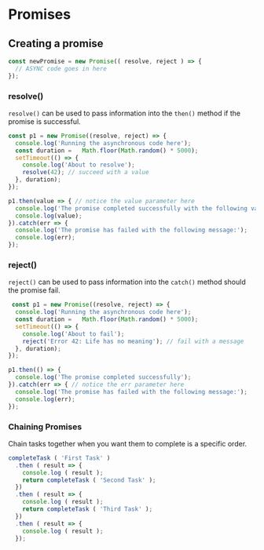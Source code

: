 # Promises

## Creating a promise

```jsx 
const newPromise = new Promise(( resolve, reject ) => {
  // ASYNC code goes in here
});
```

### resolve()

`resolve()` can be used to pass information into the `then()` method if the promise is successful.

```jsx
const p1 = new Promise((resolve, reject) => {
  console.log('Running the asynchronous code here');
  const duration =   Math.floor(Math.random() * 5000);
  setTimeout(() => {
    console.log('About to resolve');
    resolve(42); // succeed with a value
  }, duration);
});

p1.then(value => { // notice the value parameter here
  console.log('The promise completed successfully with the following value:');
  console.log(value);
}).catch(err => {
  console.log('The promise has failed with the following message:');
  console.log(err);
});
```

### reject()

`reject()` can be used to pass information into the `catch()` method should the promise fail.

```jsx
 const p1 = new Promise((resolve, reject) => {
  console.log('Running the asynchronous code here');
  const duration =   Math.floor(Math.random() * 5000);
  setTimeout(() => {
    console.log('About to fail');
    reject('Error 42: Life has no meaning'); // fail with a message
  }, duration);
});

p1.then(() => {
  console.log('The promise completed successfully');
}).catch(err => { // notice the err parameter here
  console.log('The promise has failed with the following message:');
  console.log(err);
});
```

### Chaining Promises

Chain tasks together when you want them to complete is a specific order.

```jsx
completeTask ( 'First Task' )
  .then ( result => {
    console.log ( result );
    return completeTask ( 'Second Task' );
  })
  .then ( result => {
    console.log ( result );
    return completeTask ( 'Third Task' );
  })
  .then ( result => {
    console.log ( result );
  });
```
